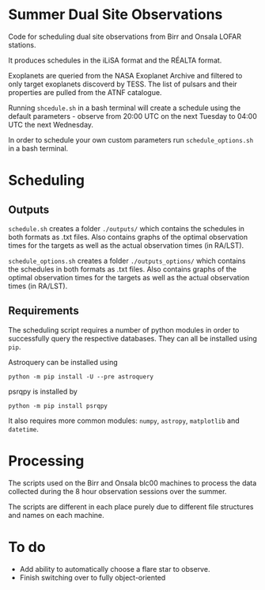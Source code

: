 # Summer Dual Site Observations
Code for scheduling dual site observations from Birr and Onsala LOFAR stations.

It produces schedules in the iLiSA format and the RÉALTA format.

Exoplanets are queried from the NASA Exoplanet Archive and filtered to only target exoplanets discoverd by TESS. The list of pulsars and their properties are pulled from the ATNF catalogue.

Running ```shcedule.sh``` in a bash terminal will create a schedule using the default parameters - observe from 20:00 UTC on the next Tuesday to 04:00 UTC the next Wednesday.

In order to schedule your own custom parameters run ```schedule_options.sh``` in a bash terminal.

# Scheduling
## Outputs
```schedule.sh``` creates a folder ```./outputs/``` which contains the schedules in both formats as .txt files. Also contains graphs of the optimal observation times for the targets as well as the actual observation times (in RA/LST).

```schedule_options.sh``` creates a folder ```./outputs_options/``` which contains the schedules in both formats as .txt files. Also contains graphs of the optimal observation times for the targets as well as the actual observation times (in RA/LST).

## Requirements
The scheduling script requires a number of python modules in order to successfully query the respective databases. They can all be installed using ```pip```.

Astroquery can be installed using
```
python -m pip install -U --pre astroquery
```

psrqpy is installed by
```
python -m pip install psrqpy
```

It also requires more common modules: ```numpy```, ```astropy```, ```matplotlib``` and ```datetime```.

# Processing
The scripts used on the Birr and Onsala blc00 machines to process the data collected during the 8 hour observation sessions over the summer.

The scripts are different in each place purely due to different file structures and names on each machine.

#  To do
- Add ability to automatically choose a flare star to observe.
- Finish switching over to fully object-oriented
